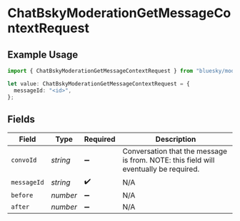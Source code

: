 # ChatBskyModerationGetMessageContextRequest

## Example Usage

```typescript
import { ChatBskyModerationGetMessageContextRequest } from "bluesky/models/operations";

let value: ChatBskyModerationGetMessageContextRequest = {
  messageId: "<id>",
};
```

## Fields

| Field                                                                                | Type                                                                                 | Required                                                                             | Description                                                                          |
| ------------------------------------------------------------------------------------ | ------------------------------------------------------------------------------------ | ------------------------------------------------------------------------------------ | ------------------------------------------------------------------------------------ |
| `convoId`                                                                            | *string*                                                                             | :heavy_minus_sign:                                                                   | Conversation that the message is from. NOTE: this field will eventually be required. |
| `messageId`                                                                          | *string*                                                                             | :heavy_check_mark:                                                                   | N/A                                                                                  |
| `before`                                                                             | *number*                                                                             | :heavy_minus_sign:                                                                   | N/A                                                                                  |
| `after`                                                                              | *number*                                                                             | :heavy_minus_sign:                                                                   | N/A                                                                                  |